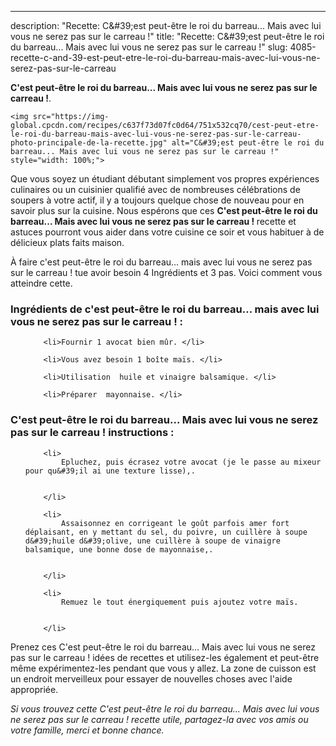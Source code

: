 ---
description: "Recette: C&amp;#39;est peut-être le roi du barreau... Mais avec lui vous ne serez pas sur le carreau !"
title: "Recette: C&amp;#39;est peut-être le roi du barreau... Mais avec lui vous ne serez pas sur le carreau !"
slug: 4085-recette-c-and-39-est-peut-etre-le-roi-du-barreau-mais-avec-lui-vous-ne-serez-pas-sur-le-carreau

<p>
	<strong>C&#39;est peut-être le roi du barreau... Mais avec lui vous ne serez pas sur le carreau !</strong>. 
	
</p>
<p>
	
	<img src="https://img-global.cpcdn.com/recipes/c637f73d07fc0d64/751x532cq70/cest-peut-etre-le-roi-du-barreau-mais-avec-lui-vous-ne-serez-pas-sur-le-carreau-photo-principale-de-la-recette.jpg" alt="C&#39;est peut-être le roi du barreau... Mais avec lui vous ne serez pas sur le carreau !" style="width: 100%;">
	
	
</p>

Que vous soyez un étudiant débutant simplement vos propres expériences culinaires ou un cuisinier qualifié avec de nombreuses célébrations de soupers à votre actif, il y a toujours quelque chose de nouveau pour en savoir plus sur la cuisine. Nous espérons que ces <strong> C&#39;est peut-être le roi du barreau... Mais avec lui vous ne serez pas sur le carreau ! </strong> recette et astuces pourront vous aider dans votre cuisine ce soir et vous habituer à de délicieux plats faits maison.

<!--inarticleads1-->

À faire c&#39;est peut-être le roi du barreau... mais avec lui vous ne serez pas sur le carreau ! tue avoir besoin 4 Ingrédients et 3 pas. Voici comment vous atteindre cette.

<h3>Ingrédients de c&#39;est peut-être le roi du barreau... mais avec lui vous ne serez pas sur le carreau ! :</h3>

<ol>
	
		<li>Fournir 1 avocat bien mûr. </li>
	
		<li>Vous avez besoin 1 boîte maïs. </li>
	
		<li>Utilisation  huile et vinaigre balsamique. </li>
	
		<li>Préparer  mayonnaise. </li>
	
</ol>



<!--inarticleads2-->

<h3>C&#39;est peut-être le roi du barreau... Mais avec lui vous ne serez pas sur le carreau ! instructions :</h3>

<ol>
	
		<li>
			Epluchez, puis écrasez votre avocat (je le passe au mixeur pour qu&#39;il ai une texture lisse),.
			
			
		</li>
	
		<li>
			Assaisonnez en corrigeant le goût parfois amer fort déplaisant, en y mettant du sel, du poivre, un cuillère à soupe d&#39;huile d&#39;olive, une cuillère à soupe de vinaigre balsamique, une bonne dose de mayonnaise,.
			
			
		</li>
	
		<li>
			Remuez le tout énergiquement puis ajoutez votre maïs.
			
			
		</li>
	
</ol>



<!--inarticleads1-->

<p>
Prenez ces C&#39;est peut-être le roi du barreau... Mais avec lui vous ne serez pas sur le carreau ! idées de recettes et utilisez-les également et peut-être même expérimentez-les pendant que vous y allez. La zone de cuisson est un endroit merveilleux pour essayer de nouvelles choses avec l'aide appropriée.
</p>

<p>
<i>Si vous trouvez cette C&#39;est peut-être le roi du barreau... Mais avec lui vous ne serez pas sur le carreau ! recette utile, partagez-la avec vos amis ou votre famille, merci et bonne chance.</i>
</p>
